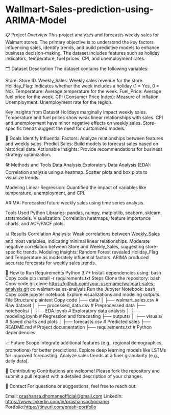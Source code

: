 # Wallmart-Sales-prediction-using-ARIMA-Model

📋 Project Overview
This project analyzes and forecasts weekly sales for Walmart stores. The primary objective is to understand the key factors influencing sales, identify trends, and build predictive models to enhance business decision-making. The dataset includes features such as holiday indicators, temperature, fuel prices, CPI, and unemployment rates.

🗂️ Dataset Description
The dataset contains the following variables:

Store: Store ID.
Weekly_Sales: Weekly sales revenue for the store.
Holiday_Flag: Indicates whether the week includes a holiday (1 = Yes, 0 = No).
Temperature: Average temperature for the week.
Fuel_Price: Average fuel price for the week.
CPI (Consumer Price Index): Measure of inflation.
Unemployment: Unemployment rate for the region.

Key Insights from Dataset
Holidays marginally impact weekly sales.
Temperature and fuel prices show weak linear relationships with sales.
CPI and unemployment have minor negative effects on weekly sales.
Store-specific trends suggest the need for customized models.

🎯 Goals
Identify Influential Factors: Analyze relationships between features and weekly sales.
Predict Sales: Build models to forecast sales based on historical data.
Actionable Insights: Provide recommendations for business strategy optimization.

🛠️ Methods and Tools
Data Analysis
Exploratory Data Analysis (EDA):
Correlation analysis using a heatmap.
Scatter plots and box plots to visualize trends.

Modeling
Linear Regression:
Quantified the impact of variables like temperature, unemployment, and CPI.

ARIMA:
Forecasted future weekly sales using time series analysis.

Tools Used
Python Libraries: pandas, numpy, matplotlib, seaborn, sklearn, statsmodels.
Visualization: Correlation heatmaps, feature importance charts, and ACF/PACF plots.

📊 Results
Correlation Analysis:
Weak correlations between Weekly_Sales and most variables, indicating minimal linear relationships.
Moderate negative correlation between Store and Weekly_Sales, suggesting store-specific trends.
Modeling Insights:
Random Forest revealed Holiday_Flag and Temperature as moderately influential factors.
ARIMA produced accurate forecasts for weekly sales trends.

🚀 How to Run
Requirements
Python 3.7+
Install dependencies using:
bash
Copy code
pip install -r requirements.txt
Steps
Clone the repository:
bash
Copy code
git clone https://github.com/your-username/walmart-sales-analysis.git
cd walmart-sales-analysis
Run the Jupyter Notebook:
bash
Copy code
jupyter notebook
Explore visualizations and modeling outputs.
File Structure
plaintext
Copy code
├── data/
│   ├── walmart_sales.csv      # Raw dataset
│   ├── processed_data.csv     # Preprocessed data
├── notebooks/
│   ├── EDA.ipynb              # Exploratory data analysis
│   ├── modeling.ipynb         # Regression and forecasting
├── outputs/
│   ├── visuals/               # Saved charts and plots
│   ├── forecasts.csv          # Predicted sales
├── README.md                  # Project documentation
├── requirements.txt           # Python dependencies

📈 Future Scope
Integrate additional features (e.g., regional demographics, promotions) for better predictions.
Explore deep learning models like LSTMs for improved forecasting.
Analyze sales trends at a finer granularity (e.g., daily data).

🤝 Contributing
Contributions are welcome! Please fork the repository and submit a pull request with a detailed description of your changes.

📧 Contact
For questions or suggestions, feel free to reach out:

Email: prashansa.dhomaneofficial@gmail.com
LinkedIn: https://www.linkedin.com/in/prashansadhomane/
Portfolio:https://tinyurl.com/prash-portfolio

